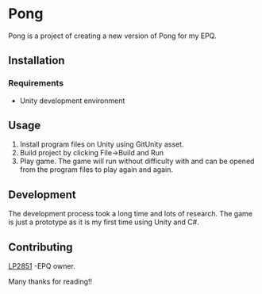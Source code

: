 # Pong
Pong is a project of creating a new version of Pong for my EPQ. 
## Installation

### Requirements
* Unity development environment

## Usage
1. Install program files on Unity using GitUnity asset.
2. Build project by clicking File->Build and Run
3. Play game.
The game will run without difficulty with and can be opened from the program files to play again and again.

## Development
The development process took a long time and lots of research. The game is just a prototype as it is my first time using Unity and C#.

## Contributing
[LP2851](https://github.com/LP2851)
-EPQ owner.


Many thanks for reading!!

